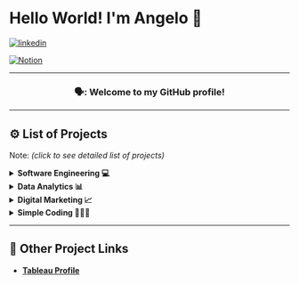 # Hello World! I'm Angelo 🌴
[![linkedin](https://img.shields.io/badge/linkedin-0A66C2?style=for-the-badge&logo=linkedin&logoColor=white)](https://www.linkedin.com/in/angeloparayno/)

[![Notion](https://img.shields.io/badge/Notion-My%20Notion%20Page-blue?style=flat&logo=notion)](https://www.notion.so)

---
<h3 align ="center"> 🗣️: Welcome to my GitHub profile! </h3>

---
## ⚙️ List of Projects
Note: <i> (click to see detailed list of projects)</i>

<details> 
 <summary><b>Software Engineering 💻</b></summary> 
 
  * [FPS-Interactive-Whiteboard](https://github.com/angeloparayno/FPS-Interactive-Whiteboard) (2016)
    * <b>Sub Project:</b> [RGB-Led-Flashlights](https://github.com/angeloparayno/RGB-LED-Flashlights) (2015)
    * <b>Assignment:</b> Main Developer | Team Leader
    * <b>Classification:</b> Thesis | Capstone (Group of 4)
  * [Attendance-Monitoring-System-for-the-Faculty-of-UST-IICS](https://github.com/angeloparayno/Attendance-Monitoring-System-for-the-Faculty-of-UST-IICS) (2014)
    * <b>Assignment:</b> Project Management
    * <b>Classification:</b> Client Facing (Group of 4)
</details>
  
<details>
 <summary><b>Data Analytics 📊</b></summary> 
 
  * [Bisa-Wellness](https://github.com/angeloparayno/Bisa-Wellness) (2022)
    * <b>Assignment:</b> Project Management | Social Media Analytics
    * <b>Classification</b> Client Facing (Group of 17)
  * [2021-NYC-Youth-Crime-Rate](https://github.com/angeloparayno/2021-NYC-Youth-Crime-Rate) (2022)
    * <b>Assignment:</b> Gender Demographics Analytics
    * <b>Classification:</b> Case Study (Group of 5)
 
</details>

<details>
 <summary><b>Digital Marketing 📈</b></summary> 
 
  * [Lego-Media-Plan](https://github.com/angeloparayno/Lego-Media-Plan) (2023)
    *  <b>Classification:</b> Case Study
 
</details>
  
<details>
 <summary><b>Simple Coding 👨🏻‍💻</b></summary> 
 
 * [simple-animation-using-Java](https://github.com/angeloparayno/simple-animation-using-Java) (2015) 
   * <b>Description:</b> A simple animation of an Anime character using pure Java with JFrame
 * [asm-codes](https://github.com/angeloparayno/asm-codes) (2012)
   * <b>Description:</b> A list of simple Assembly programs
 
</details>

---
## 🔗 Other Project Links
* <b>[Tableau Profile](https://public.tableau.com/app/profile/angeloparayno)</b>

<!--
**angeloparayno/angeloparayno** is a ✨ _special_ ✨ repository because its `README.md` (this file) appears on your GitHub profile.

Here are some ideas to get you started:

- 🔭 I’m currently working on ...
- 🌱 I’m currently learning ...
- 👯 I’m looking to collaborate on ...
- 🤔 I’m looking for help with ...
- 💬 Ask me about ...
- 📫 How to reach me: ...
- 😄 Pronouns: ...
- ⚡ Fun fact: ...
-->

